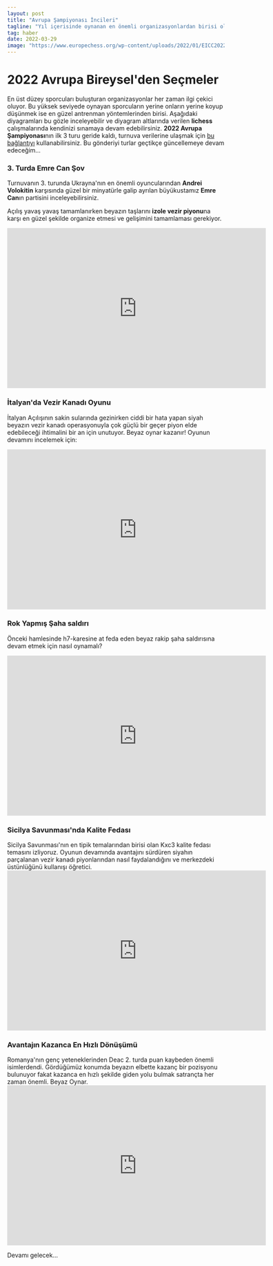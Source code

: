 ```yaml
---
layout: post
title: "Avrupa Şampiyonası İncileri"
tagline: "Yıl içerisinde oynanan en önemli organizasyonlardan birisi olan 2022 Avrupa Bireysel Şampiyonası başladı. Elbette dünyanın en güçlü oyuncularını bir araya getiren organizasyonun oyunları da pek çok öğretici içerik barındırıyor."
tag: haber
date: 2022-03-29
image: "https://www.europechess.org/wp-content/uploads/2022/01/EICC2022-665x346.png"
---
```


# 2022 Avrupa Bireysel'den Seçmeler

En üst düzey sporcuları buluşturan organizasyonlar her zaman ilgi çekici oluyor. Bu yüksek seviyede oynayan sporcuların yerine onların yerine koyup düşünmek ise en güzel antrenman yöntemlerinden birisi. Aşağıdaki diyagramları bu gözle inceleyebilir ve diyagram altlarında verilen **lichess** çalışmalarında kendinizi sınamaya devam edebilirsiniz. **2022 Avrupa Şampiyonası**nın ilk 3 turu geride kaldı, turnuva verilerine ulaşmak için [bu bağlantıyı](https://chess-results.com/tnr607286.aspx?lan=1) kullanabilirsiniz. Bu gönderiyi turlar geçtikçe güncellemeye devam edeceğim...

### **3. Turda Emre Can Şov**

Turnuvanın 3. turunda Ukrayna'nın en önemli oyuncularından **Andrei Volokitin** karşısında güzel bir minyatürle galip ayrılan büyükustamız **Emre Can**ın partisini inceleyebilirsiniz.

<div class="cbdiagram"
     data-size="400"
     data-fen="r1bqk2r/pp3ppp/2n2n2/3p2B1/Qb6/2N3P1/PPP2P1P/R3KBNR w KQkq - 0 9"
     data-buttons="0"
     data-legend="Can (2578) - Volokitin (2687)">
</div>

Açılış yavaş yavaş tamamlanırken beyazın taşlarını **izole vezir piyonu**na karşı en güzel şekilde organize etmesi ve gelişimini tamamlaması gerekiyor.

<iframe width=600 height=371 src="https://lichess.org/study/embed/KojudVFP/3qPDC99a#16" frameborder=0></iframe>

### **İtalyan'da Vezir Kanadı Oyunu**

<div class="cbdiagram"
     data-size="400"
     data-fen="4r1k1/3qnpp1/1ppr1n1p/RP2p3/2P1P3/4NN1P/2Q2PP1/3R2K1 w - - 2 23"
     data-buttons="0"
     data-legend="Volokitin (2687) - Stefansson (2520)">
</div>

İtalyan Açılışının sakin sularında gezinirken ciddi bir hata yapan siyah beyazın vezir kanadı operasyonuyla çok güçlü bir geçer piyon elde edebileceği ihtimalini bir an için unutuyor. Beyaz oynar kazanır! Oyunun devamını incelemek için:

<iframe width=600 height=371 src="https://lichess.org/study/embed/KojudVFP/N6Apuz9l#43" frameborder=0></iframe>

### **Rok Yapmış Şaha saldırı**

<div class="cbdiagram"
     data-size="400"
     data-fen="3qr3/1p5k/p3ppp1/1b2n3/n2pBQ1P/6P1/P4P2/2B1R1K1 w - - 0 26"
     data-buttons="0"
     data-legend="Ivanisevic (2601)- Cvitan (2458)">
</div>

Önceki hamlesinde h7-karesine at feda eden beyaz rakip şaha saldırısına devam etmek için nasıl oynamalı?

<iframe width=600 height=371 src="https://lichess.org/study/embed/KojudVFP/MIqlrfUG#50" frameborder=0></iframe>

### **Sicilya Savunması'nda Kalite Fedası**

<div class="cbdiagram"
     data-size="400"
     data-fen="4kb1r/1bq2ppp/p2ppn2/1p4P1/2rNPP2/P1NQB3/1PP4P/2KR2R1 b k - 0 17"
     data-buttons="0"
     data-legend="Dragnev (2546)- Moussard (2630)">
</div>
Sicilya Savunması'nın en tipik temalarından birisi olan Kxc3 kalite fedası temasını izliyoruz. Oyunun devamında avantajını sürdüren siyahın parçalanan vezir kanadı piyonlarından nasıl faydalandığını ve merkezdeki üstünlüğünü kullanışı öğretici.

<iframe width=600 height=371 src="https://lichess.org/study/embed/KojudVFP/XQRSlNo6#33" frameborder=0></iframe>

### **Avantajın Kazanca En Hızlı Dönüşümü**

<div class="cbdiagram"
     data-size="400"
     data-fen="4q3/1p1r1p2/1P1P1kp1/3Qp2p/B6P/6P1/5PK1/8 w - - 4 42"
     data-buttons="0"
     data-legend="Budisavljevic (2519) - Deac (2679)">
</div>
Romanya'nın genç yeteneklerinden Deac 2. turda puan kaybeden önemli isimlerdendi. Gördüğümüz konumda beyazın elbette kazanç bir pozisyonu bulunuyor fakat kazanca en hızlı şekilde giden yolu bulmak satrançta her zaman önemli. Beyaz Oynar.

<iframe width=600 height=371 src="https://lichess.org/study/embed/KojudVFP/kjvb0kdu#82" frameborder=0></iframe>

Devamı gelecek...
